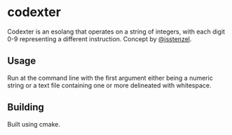 # codexter
Codexter is an esolang that operates on a string of integers, with each digit 0-9 representing a different instruction. Concept by [@jsstenzel](https://github.com/jsstenzel).

## Usage
Run at the command line with the first argument either being a numeric string or a text file containing one or more delineated with whitespace.

## Building
Built using cmake.
